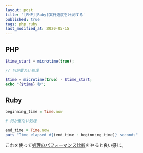 ```yaml
---
layout: post
title: '[PHP][Ruby]実行速度を計測する'
published: true
tags: php ruby
last_modified_at: 2020-05-15
---
```


## PHP

```php
$time_start = microtime(true);

// 何か重たい処理

$time = microtime(true) - $time_start;
echo "{$time} 秒";
```

## Ruby

```rb
beginning_time = Time.now

# 何か重たい処理

end_time = Time.now
puts "Time elapsed #{(end_time - beginning_time)} seconds"
```

これを使って[処理のパフォーマンス比較](/php-99717)をやると良い感じ。
